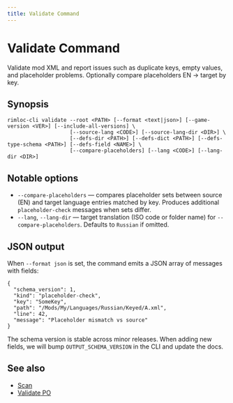 ```yaml
---
title: Validate Command
---
```


# Validate Command

Validate mod XML and report issues such as duplicate keys, empty values, and placeholder problems. Optionally compare placeholders EN → target by key.

## Synopsis

```
rimloc-cli validate --root <PATH> [--format <text|json>] [--game-version <VER>] [--include-all-versions] \
                    [--source-lang <CODE>] [--source-lang-dir <DIR>] \
                    [--defs-dir <PATH>] [--defs-dict <PATH>] [--defs-type-schema <PATH>] [--defs-field <NAME>] \
                    [--compare-placeholders] [--lang <CODE>] [--lang-dir <DIR>]
```

## Notable options

- `--compare-placeholders` — compares placeholder sets between source (EN) and target language entries matched by key. Produces additional `placeholder-check` messages when sets differ.
- `--lang`, `--lang-dir` — target translation (ISO code or folder name) for `--compare-placeholders`. Defaults to `Russian` if omitted.

## JSON output

When `--format json` is set, the command emits a JSON array of messages with fields:

```
{
  "schema_version": 1,
  "kind": "placeholder-check",
  "key": "SomeKey",
  "path": "/Mods/My/Languages/Russian/Keyed/A.xml",
  "line": 42,
  "message": "Placeholder mismatch vs source"
}
```

The schema version is stable across minor releases. When adding new fields, we will bump `OUTPUT_SCHEMA_VERSION` in the CLI and update the docs.

## See also

- [Scan](scan.md)
- [Validate PO](validate_po.md)

